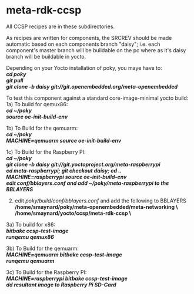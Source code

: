 meta-rdk-ccsp
=============

All CCSP recipes are in these subdirectories.

As recipes are written for components, the SRCREV should be made automatic based on each components branch "daisy"; i.e. each component's master branch will be buildable on the pc where as it's daisy branch will be buildable in yocto.

Depending on your Yocto installation of poky, you maye have to:<br>
<b><i>cd poky</i></b><br>
<b><i>git pull</i></b><br>
<b><i>git clone -b daisy git://git.openembedded.org/meta-openembedded</i></b><br>

To test this component against a standard core-image-minimal yocto build:<br>
1a) To build for qemux86:<br>
<b><i>cd ~/poky</i></b><br>
<b><i>source oe-init-build-env</i></b><br>

1b) To Build for the qemuarm:<br>
<b><i>cd ~/poky</i></b><br>
<b><i>MACHINE=qemuarm source oe-init-build-env</i></b><br>

1c) To Build for the Raspberry PI:<br>
<b><i>cd ~/poky</i></b><br>
<b><i>git clone -b daisy git://git.yoctoproject.org/meta-raspberrypi</i></b><br>
<b><i>cd meta-raspberrypi; git checkout daisy; cd ..</i></b><br>
<b><i>MACHINE=raspberrypi source oe-init-build-env</i></b><br>
<b><i>edit conf/bblayers.conf and add ~/poky/meta-raspberrypi to the BBLAYERS</i></b><br>

2) edit <i>poky/build/conf/bblayers.conf</i> and add the following to BBLAYERS<br>
<b>/home/smaynard/poky/meta-openembedded/meta-networking \\</b><br>
<b>/home/smaynard/yocto/ccsp/meta-rdk-ccsp \\</b>

3a) To build for x86:<br>
<b><i>bitbake ccsp-test-image</i></b><br>
<b><i>runqemu qemux86</i></b><br>

3b) To Build for the qemuarm:<br>
<b><i>MACHINE=qemuarm bitbake ccsp-test-image</i></b><br>
<b><i>runqemu qemuarm</i></b><br>

3c) To Build for the Raspberry PI:<br>
<b><i>MACHINE=raspberrypi bitbake ccsp-test-image</i></b><br>
<b><i>dd resultant image to Raspberry Pi SD-Card</i></b><br>
